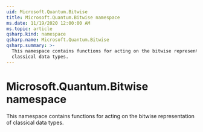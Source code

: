 ```yaml
---
uid: Microsoft.Quantum.Bitwise
title: Microsoft.Quantum.Bitwise namespace
ms.date: 11/19/2020 12:00:00 AM
ms.topic: article
qsharp.kind: namespace
qsharp.name: Microsoft.Quantum.Bitwise
qsharp.summary: >-
  This namespace contains functions for acting on the bitwise representation of
  classical data types.
---
```


# Microsoft.Quantum.Bitwise namespace

This namespace contains functions for acting on the bitwise representation ofclassical data types.

